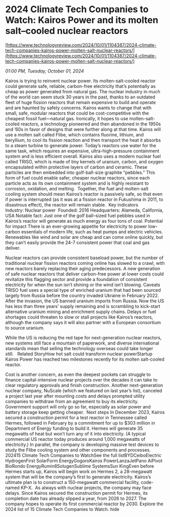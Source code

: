 # 2024 Climate Tech Companies to Watch: Kairos Power and its molten salt–cooled nuclear reactors

[https://www.technologyreview.com/2024/10/01/1104387/2024-climate-tech-companies-kairos-power-molten-salt-nuclear-reactors/](https://www.technologyreview.com/2024/10/01/1104387/2024-climate-tech-companies-kairos-power-molten-salt-nuclear-reactors/)

*01:00 PM, Tuesday, October 01, 2024*

Kairos is trying to reinvent nuclear power. Its molten-salt-cooled reactor could generate safe, reliable, carbon-free electricity that’s potentially as cheap as power generated from natural gas.   The nuclear industry in much of the world can seem stuck 30 years in the past, thanks to an outdated fleet of huge fission reactors that remain expensive to build and operate and are haunted by safety concerns. Kairos wants to change that with small, safe, modular reactors that could be cost-competitive with the cheapest fossil fuel—natural gas. Ironically, it hopes to use molten-salt-cooled reactors, a technology pioneered and then abandoned in the 1950s and ’60s in favor of designs that were further along at that time. Kairos will use a molten salt called Flibe, which contains fluorine, lithium, and beryllium, to cool its fission reaction and then transport the heat it absorbs to a steam turbine to generate power. Today’s reactors use water for the same task, which requires an expensive, ultra-high-pressure containment system and is less efficient overall. Kairos also uses a modern nuclear fuel called TRISO, which is made of tiny kernels of uranium, carbon, and oxygen encapsulated within protective layers of carbon and ceramic. These particles are then embedded into golf-ball-size graphite “pebbles.” This form of fuel could enable safer, cheaper nuclear reactors, since each particle acts as its own containment system and is highly resistant to corrosion, oxidation, and melting.   Together, the fuel and molten-salt cooling system should mean Kairos’s reactor is passively safe, so that even if power is interrupted (as it was at a fission reactor in Fukushima in 2011, to disastrous effect), the reactor will remain stable.   Key indicators  Industry: Nuclear power  Founded: 2016 Headquarters: Alameda, California, USA Notable fact: Just one of the golf ball–sized fuel pebbles used in Kairos’s reactor will generate as much energy as four tons of coal.   Potential for impact There is an ever-growing appetite for electricity to power low-carbon essentials of modern life, such as heat pumps and electric vehicles. Renewables like wind and solar are cheap and can come online quickly, but they can’t easily provide the 24-7 consistent power that coal and gas deliver.

Nuclear reactors can provide consistent baseload power, but the number of traditional nuclear fission reactors coming online has slowed to a crawl, with new reactors barely replacing their aging predecessors. A new generation of safe nuclear reactors that deliver carbon-free power at lower costs could revitalize this flagging sector and provide a foundation of consistent electricity for when the sun isn’t shining or the wind isn’t blowing. Caveats TRISO fuel uses a special type of enriched uranium that had been sourced largely from Russia before the country invaded Ukraine in February 2022. After the invasion, the US banned uranium imports from Russia. Now the US has less than three years’ supply remaining and is scrambling to kick-start alternative uranium mining and enrichment supply chains. Delays or fuel shortages could threaten to slow or stall projects like Kairos’s reactors, although the company says it will also partner with a European consortium to source uranium.

While the US is reducing the red tape for next-generation nuclear reactors, new systems still face a mountain of paperwork, and diverse international standards mean that selling the technology overseas could take longer still.   Related StoryHow hot salt could transform nuclear powerStartup Kairos Power has reached two milestones recently for its molten salt-cooled reactor.

Cost is another concern, as even the deepest pockets can struggle to finance capital-intensive nuclear projects over the decades it can take to clear regulatory approvals and finish construction. Another next-generation nuclear company, NuScale (which we featured on last year’s list), canceled a project last year after mounting costs and delays prompted utility companies to withdraw from an agreement to buy its electricity. Government support will only go so far, especially as solar power and battery storage keep getting cheaper.  Next steps In December 2023, Kairos secured a construction permit for a test reactor in Tennessee called Hermes, followed in February by a commitment for up to $303 million in Department of Energy funding to build it. Hermes will generate 35 megawatts of heat but won’t turn any of it into electricity. (A typical commercial US reactor today produces around 1,000 megawatts of electricity.) In parallel, the company is developing massive test devices to study the Flibe cooling system and other components and processes.  202415 Climate Tech Companies to WatchSee the full listBYDCeiboElectric HydrogenFirst SolarForm EnergyGogoroKairos PowerLanzaJetPano AiPivot BioRondo EnergyRumin8SolugenSublime SystemsSun KingEven before Hermes starts up, Kairos will begin work on Hermes 2, a 28-megawatt system that will be the company’s first to generate electricity. Kairos’s ultimate plan is to construct a 150-megawatt commercial facility, code-named KP-X.  As always with nuclear projects, the company may face delays. Since Kairos secured the construction permit for Hermes, its completion date has already slipped a year, from 2026 to 2027. The company hopes to operate its first commercial reactor by 2030. Explore the 2024 list of 15 Climate Tech Companies to Watch. hide


